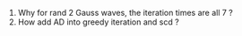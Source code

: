 1. Why for rand 2 Gauss waves, the iteration times are all 7 ?
2. How add AD into greedy iteration and scd ?
